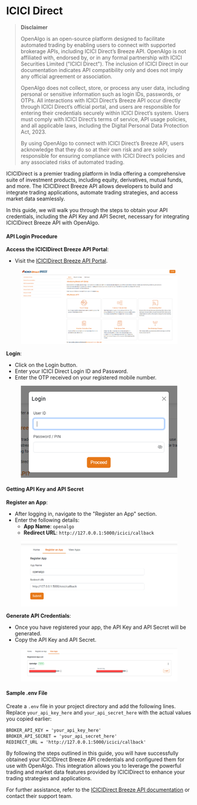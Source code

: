 # ICICI Direct

> **Disclaimer**
>
> OpenAlgo is an open-source platform designed to facilitate automated trading by enabling users to connect with supported brokerage APIs, including ICICI Direct’s Breeze API. OpenAlgo is not affiliated with, endorsed by, or in any formal partnership with ICICI Securities Limited ("ICICI Direct"). The inclusion of ICICI Direct in our documentation indicates API compatibility only and does not imply any official agreement or association.
>
> OpenAlgo does not collect, store, or process any user data, including personal or sensitive information such as login IDs, passwords, or OTPs. All interactions with ICICI Direct’s Breeze API occur directly through ICICI Direct’s official portal, and users are responsible for entering their credentials securely within ICICI Direct’s system. Users must comply with ICICI Direct’s terms of service, API usage policies, and all applicable laws, including the Digital Personal Data Protection Act, 2023.
>
> By using OpenAlgo to connect with ICICI Direct’s Breeze API, users acknowledge that they do so at their own risk and are solely responsible for ensuring compliance with ICICI Direct’s policies and any associated risks of automated trading.



ICICIDirect is a premier trading platform in India offering a comprehensive suite of investment products, including equity, derivatives, mutual funds, and more. The ICICIDirect Breeze API allows developers to build and integrate trading applications, automate trading strategies, and access market data seamlessly.

In this guide, we will walk you through the steps to obtain your API credentials, including the API Key and API Secret, necessary for integrating ICICIDirect Breeze API with OpenAlgo.

#### API Login Procedure

**Access the ICICIDirect Breeze API Portal**:

* Visit the [ICICIDirect Breeze API Portal](https://api.icicidirect.com/apiuser/home).

<figure><img src="../../.gitbook/assets/image (22).png" alt=""><figcaption></figcaption></figure>

**Login**:

* Click on the Login button.
* Enter your ICICI Direct Login ID and Password.
* Enter the OTP received on your registered mobile number.

<figure><img src="../../.gitbook/assets/image (23).png" alt=""><figcaption></figcaption></figure>

#### Getting API Key and API Secret

**Register an App**:

* After logging in, navigate to the "Register an App" section.
* Enter the following details:
  * **App Name**: `openalgo`
  * **Redirect URL**: `http://127.0.0.1:5000/icici/callback`

<figure><img src="../../.gitbook/assets/image (24).png" alt=""><figcaption></figcaption></figure>

**Generate API Credentials**:

* Once you have registered your app, the API Key and API Secret will be generated.
* Copy the API Key and API Secret.

<figure><img src="../../.gitbook/assets/image (25).png" alt=""><figcaption></figcaption></figure>

#### Sample .env File

Create a `.env` file in your project directory and add the following lines. Replace `your_api_key_here` and `your_api_secret_here` with the actual values you copied earlier:

```
BROKER_API_KEY = 'your_api_key_here'
BROKER_API_SECRET = 'your_api_secret_here'
REDIRECT_URL = 'http://127.0.0.1:5000/icici/callback'
```

By following the steps outlined in this guide, you will have successfully obtained your ICICIDirect Breeze API credentials and configured them for use with OpenAlgo. This integration allows you to leverage the powerful trading and market data features provided by ICICIDirect to enhance your trading strategies and applications.

For further assistance, refer to the [ICICIDirect Breeze API documentation](https://api.icicidirect.com/apiuser/home) or contact their support team.
